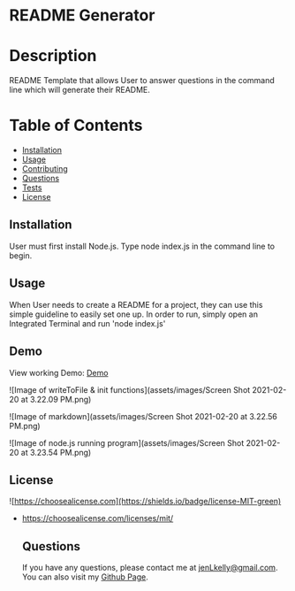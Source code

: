 # README Generator

  # Description
  
  README Template that allows User to answer questions in the command line which will generate their README.

  # Table of Contents  
 
  * [Installation](#installation)  
  * [Usage](#usage)  
  * [Contributing](#contributing) 
  * [Questions](#questions) 
  * [Tests](#tests)  
  * [License](#license)

  ## Installation  
  User must first install Node.js. Type node index.js in the command line to begin. 

  ## Usage  
  When User needs to create a README for a project, they can use this simple guideline to easily set one up. In order to run, simply open an Integrated Terminal and run 'node index.js' 

  ## Demo

  View working Demo: [Demo](https://drive.google.com/file/d/1Uz_5fFRbcoJU_8Kk8MBWqb6BNUC-5uvh/view?usp=sharing)

  ![Image of writeToFile & init functions](assets/images/Screen Shot 2021-02-20 at 3.22.09 PM.png)

  ![Image of markdown](assets/images/Screen Shot 2021-02-20 at 3.22.56 PM.png)  

  ![Image of node.js running program](assets/images/Screen Shot 2021-02-20 at 3.23.54 PM.png) 
  
  ## License
![https://choosealicense.com](https://shields.io/badge/license-MIT-green)
* https://choosealicense.com/licenses/mit/

  ## Questions
  If you have any questions, please contact me at jenLkelly@gmail.com.  
  You can also visit my [Github Page](https://github.com/jkelly101). 